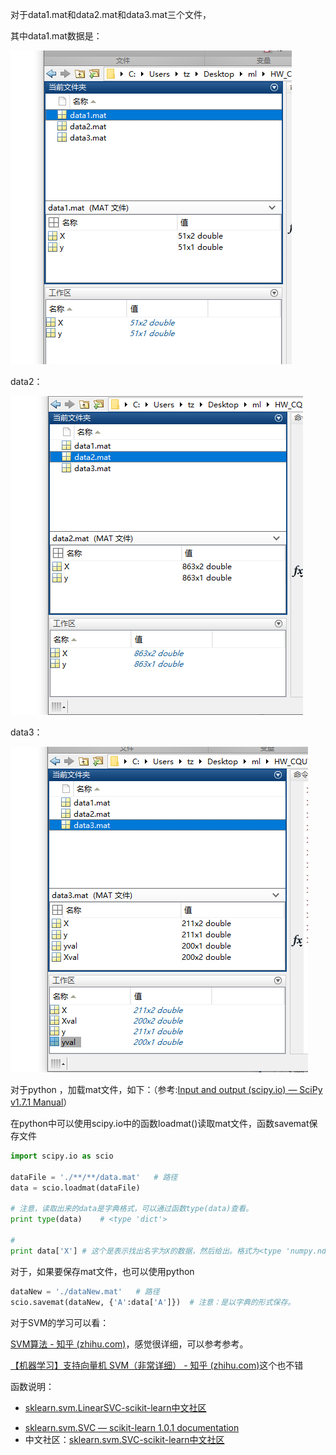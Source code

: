 对于data1.mat和data2.mat和data3.mat三个文件，

其中data1.mat数据是：

![image-20211107200300762](image/image-20211107200300762.png)

data2：

![image-20211107200319665](image/image-20211107200319665.png)

data3：

![image-20211107200339374](image/image-20211107200339374.png)

对于python ，加载mat文件，如下：（参考:[Input and output (scipy.io) — SciPy v1.7.1 Manual](https://docs.scipy.org/doc/scipy/reference/io.html)）

在python中可以使用scipy.io中的函数loadmat()读取mat文件，函数savemat保存文件

```python
import scipy.io as scio

dataFile = './**/**/data.mat'	# 路径
data = scio.loadmat(dataFile)

# 注意，读取出来的data是字典格式，可以通过函数type(data)查看。
print type(data)	# <type 'dict'>

# 
print data['X']	# 这个是表示找出名字为X的数据，然后给出。格式为<type 'numpy.ndarray'>，即为numpy中的矩阵格式。 
```

对于，如果要保存mat文件，也可以使用python

```python
dataNew = './dataNew.mat'	# 路径
scio.savemat(dataNew, {'A':data['A']})	# 注意：是以字典的形式保存。 
```



对于SVM的学习可以看：

[SVM算法 - 知乎 (zhihu.com)](https://zhuanlan.zhihu.com/p/29862011)，感觉很详细，可以参考参考。

[【机器学习】支持向量机 SVM（非常详细） - 知乎 (zhihu.com)](https://zhuanlan.zhihu.com/p/77750026)这个也不错



函数说明：

* [sklearn.svm.LinearSVC-scikit-learn中文社区](https://scikit-learn.org.cn/view/776.html)

- [sklearn.svm.SVC — scikit-learn 1.0.1 documentation](https://scikit-learn.org/stable/modules/generated/sklearn.svm.SVC.html)
- 中文社区：[sklearn.svm.SVC-scikit-learn中文社区](https://scikit-learn.org.cn/view/781.html)

